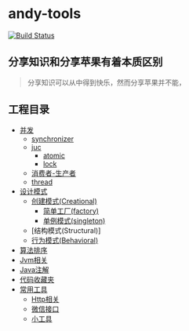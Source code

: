 # andy-tools
[![Build Status](https://travis-ci.org/duxinglangzi/andy-tools.svg?branch=master)](https://travis-ci.org/duxinglangzi/andy-tools)

## 分享知识和分享苹果有着本质区别
> 分享知识可以从中得到快乐，然而分享苹果并不能，

## 工程目录
- [并发](https://github.com/duxinglangzi/andy-tools/tree/master/src/main/java/com/andy/concurrent)
    - [synchronizer](https://github.com/duxinglangzi/andy-tools/tree/master/src/main/java/com/andy/concurrent/synchronizer)
    - [juc](https://github.com/duxinglangzi/andy-tools/tree/master/src/main/java/com/andy/concurrent/juc)
        - [atomic](https://github.com/duxinglangzi/andy-tools/tree/master/src/main/java/com/andy/concurrent/juc/atomic)
        - [lock](https://github.com/duxinglangzi/andy-tools/tree/master/src/main/java/com/andy/concurrent/juc/lock)
    - [消费者-生产者](https://github.com/duxinglangzi/andy-tools/tree/master/src/main/java/com/andy/concurrent/consumerAndProducer)
    - [thread](https://github.com/duxinglangzi/andy-tools/tree/master/src/main/java/com/andy/concurrent/thread)
- [设计模式](https://github.com/duxinglangzi/andy-tools/tree/master/src/main/java/com/andy/designPattern)
    - [创建模式(Creational)](https://github.com/duxinglangzi/andy-tools/tree/master/src/main/java/com/andy/designPattern/creational)
        - [简单工厂(factory)](https://github.com/duxinglangzi/andy-tools/tree/master/src/main/java/com/andy/designPattern/creational/factory)
        - [单例模式(singleton)](https://github.com/duxinglangzi/andy-tools/tree/master/src/main/java/com/andy/designPattern/creational/singleton)
    - [结构模式(Structural)]
    - [行为模式(Behavioral)](https://github.com/duxinglangzi/andy-tools/tree/master/src/main/java/com/andy/designPattern/behavioral)
- [算法排序](https://github.com/duxinglangzi/andy-tools/tree/master/src/main/java/com/andy/algorithm)
- [Jvm相关](https://github.com/duxinglangzi/andy-tools/tree/master/src/main/java/com/andy/jvm)
- [Java注解](https://github.com/duxinglangzi/andy-tools/tree/master/src/main/java/com/andy/annotation)
- [代码收藏夹](https://github.com/duxinglangzi/andy-tools/tree/master/src/main/java/com/andy/codeCollector)
- [常用工具](https://github.com/duxinglangzi/andy-tools/tree/master/src/main/java/com/andy/common)
    - [Http相关](https://github.com/duxinglangzi/andy-tools/tree/master/src/main/java/com/andy/common/https)
    - [微信接口](https://github.com/duxinglangzi/andy-tools/tree/master/src/main/java/com/andy/common/weixinsupport)
    - [小工具](https://github.com/duxinglangzi/andy-tools/tree/master/src/main/java/com/andy/common/utils)
    
